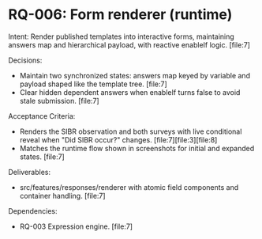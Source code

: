 # RQ-006: Form renderer (runtime)

Intent:
Render published templates into interactive forms, maintaining answers map and hierarchical payload, with reactive enableIf logic. [file:7]

Decisions:

- Maintain two synchronized states: answers map keyed by variable and payload shaped like the template tree. [file:7]
- Clear hidden dependent answers when enableIf turns false to avoid stale submission. [file:7]

Acceptance Criteria:

- Renders the SIBR observation and both surveys with live conditional reveal when "Did SIBR occur?" changes. [file:7][file:3][file:8]
- Matches the runtime flow shown in screenshots for initial and expanded states. [file:7]

Deliverables:

- src/features/responses/renderer with atomic field components and container handling. [file:7]

Dependencies:

- RQ-003 Expression engine. [file:7]
